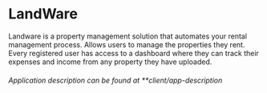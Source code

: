 # LandWare

Landware is a property management solution that automates your rental management process. Allows users to manage the properties they rent. Every registered user has access to a dashboard where they can track their expenses and income from any property they have uploaded.

###### Application description can be found at **client/app-description
